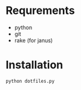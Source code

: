 Requrements
===========
* python
* git
* rake (for janus)

Installation
============
    python dotfiles.py


